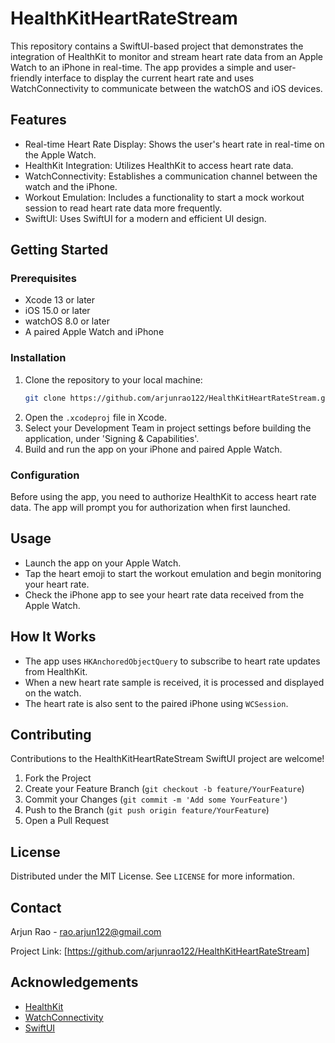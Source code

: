 # HealthKitHeartRateStream

This repository contains a SwiftUI-based project that demonstrates the integration of HealthKit to monitor and stream heart rate data from an Apple Watch to an iPhone in real-time. The app provides a simple and user-friendly interface to display the current heart rate and uses WatchConnectivity to communicate between the watchOS and iOS devices.

## Features

- Real-time Heart Rate Display: Shows the user's heart rate in real-time on the Apple Watch.
- HealthKit Integration: Utilizes HealthKit to access heart rate data.
- WatchConnectivity: Establishes a communication channel between the watch and the iPhone.
- Workout Emulation: Includes a functionality to start a mock workout session to read heart rate data more frequently.
- SwiftUI: Uses SwiftUI for a modern and efficient UI design.

## Getting Started

### Prerequisites

- Xcode 13 or later
- iOS 15.0 or later
- watchOS 8.0 or later
- A paired Apple Watch and iPhone

### Installation

1. Clone the repository to your local machine:
    ```sh
    git clone https://github.com/arjunrao122/HealthKitHeartRateStream.git
    ```
2. Open the `.xcodeproj` file in Xcode.
3. Select your Development Team in project settings before building the application, under 'Signing & Capabilities'.
4. Build and run the app on your iPhone and paired Apple Watch.

### Configuration

Before using the app, you need to authorize HealthKit to access heart rate data. The app will prompt you for authorization when first launched.

## Usage

- Launch the app on your Apple Watch.
- Tap the heart emoji to start the workout emulation and begin monitoring your heart rate.
- Check the iPhone app to see your heart rate data received from the Apple Watch.

## How It Works

- The app uses `HKAnchoredObjectQuery` to subscribe to heart rate updates from HealthKit.
- When a new heart rate sample is received, it is processed and displayed on the watch.
- The heart rate is also sent to the paired iPhone using `WCSession`.

## Contributing

Contributions to the HealthKitHeartRateStream SwiftUI project are welcome!

1. Fork the Project
2. Create your Feature Branch (`git checkout -b feature/YourFeature`)
3. Commit your Changes (`git commit -m 'Add some YourFeature'`)
4. Push to the Branch (`git push origin feature/YourFeature`)
5. Open a Pull Request

## License

Distributed under the MIT License. See `LICENSE` for more information.

## Contact

Arjun Rao - rao.arjun122@gmail.com

Project Link: [https://github.com/arjunrao122/HealthKitHeartRateStream]

## Acknowledgements

- [HealthKit](https://developer.apple.com/healthkit/)
- [WatchConnectivity](https://developer.apple.com/documentation/watchconnectivity)
- [SwiftUI](https://developer.apple.com/xcode/swiftui/)

